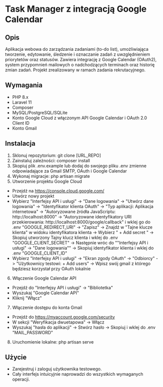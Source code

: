 # Task Manager z integracją Google Calendar

## Opis
Aplikacja webowa do zarządzania zadaniami (to-do list), umożliwiająca tworzenie, edytowanie, śledzenie i oznaczanie zadań z uwzględnieniem priorytetów oraz statusów. Zawiera integrację z Google Calendar (OAuth2), system przypomnień mailowych o nadchodzących terminach oraz historię zmian zadań.
Projekt zrealizowany w ramach zadania rekrutacyjnego.

## Wymagania
- PHP 8.x
- Laravel 11
- Composer
- MySQL/PostgreSQL/SQLite
- Konto Google Cloud z włączonym API Google Calendar i OAuth 2.0 Client ID
- Konto Gmail

## Instalacja

1. Sklonuj repozytorium: git clone [URL_REPO]
2. Zainstaluj zależności: composer install
3. Skopiuj plik .env.example lub dodaj do swojego pliku .env zmienne odpowiadające za Gmail SMTP, OAuth i Google Calendar
4. Wykonaj migracje: php artisan migrate
5. Utworzenie projektu Google Cloud
- Przejdź na https://console.cloud.google.com/
- Utwórz nowy projekt
- Wybierz "Interfejsy API i usługi" -> "Dane logowania" -> "Utwórz dane logowania" -> "Identyfikator klienta OAuth" -> "Typ aplikacji: Aplikacja internetowa" 
-> "Autoryzowane źródła JavaScriptu: http://localhost:8000" -> "Autoryzowane identyfikatory URI przekierowania: http://localhost:8000/google/callback" i wklej go do .env "GOOGLE_REDIRECT_URI" -> "Zapisz"
-> Znajdź w "Tajne klucze klienta" w widoku identyfikatora klienta -> Wybierz " + Add secret " -> Skopiuj utworzony Tajny klucz klienta i wklej do .env "GOOGLE_CLIENT_SECRET"
-> Następnie wróc do ""Interfejsy API i usługi" -> "Dane logowania"" -> Skopiuj identyfikator klienta i wklej do .env "GOOGLE_CLIENT_ID"
- Wybierz "Interfejsy API i usługi" -> "Ekran zgody OAuth" -> "Odbiorcy" -> "Użytkownicy testowi: + Add users" -> Wpisz swój gmail z którego będziesz korzystał przy OAuth lokalnie
6. Włączenie Google Calendar API
- Przejdź do "Interfejsy API i usługi" -> "Bibliotetka"
- Wyszukaj "Google Calendar API"
- Kliknij "Włącz"
7. Włączenie dostępu do konta Gmail
- Przejdź do https://myaccount.google.com/security
- W sekcji "Weryfikacja dwuetapowa" -> Włącz
- Wyszukaj "hasła do aplikacji" -> Stwórz hasło -> Skopiuj i wklej do .env "MAIL_PASSWORD"
8. Uruchomienie lokalne: php artisan serve

## Użycie

- Zarejestruj i zaloguj użytkownika testowego.
- Cały interfejs intuicyjnie naprowadzi do wszystkich wymaganych operacji.
